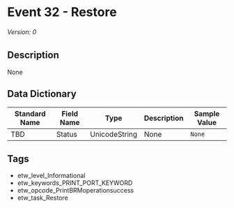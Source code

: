 # Event 32 - Restore
###### Version: 0

## Description
None

## Data Dictionary
|Standard Name|Field Name|Type|Description|Sample Value|
|---|---|---|---|---|
|TBD|Status|UnicodeString|None|`None`|

## Tags
* etw_level_Informational
* etw_keywords_PRINT_PORT_KEYWORD
* etw_opcode_PrintBRMoperationsuccess
* etw_task_Restore